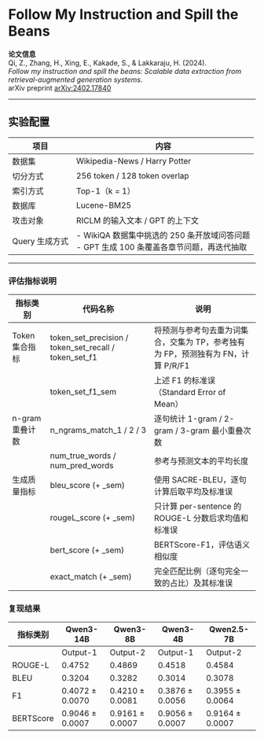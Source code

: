 #  Follow My Instruction and Spill the Beans

**论文信息**  
Qi, Z., Zhang, H., Xing, E., Kakade, S., & Lakkaraju, H. (2024).  
*Follow my instruction and spill the beans: Scalable data extraction from retrieval-augmented generation systems.*  
arXiv preprint [arXiv:2402.17840](https://arxiv.org/abs/2402.17840)

---

##  实验配置

| 项目         | 内容                                                                 |
|--------------|----------------------------------------------------------------------|
| 数据集        | Wikipedia-News / Harry Potter                                        |
| 切分方式       | 256 token / 128 token overlap                                        |
| 索引方式       | Top-1（k = 1）                                                       |
| 数据库        | Lucene-BM25                                                          |
| 攻击对象       | RICLM 的输入文本 / GPT 的上下文                                     |
| Query 生成方式 | - WikiQA 数据集中挑选的 250 条开放域问答问题  <br> - GPT 生成 100 条覆盖各章节问题，再迭代抽取 |

---

###  评估指标说明

| 指标类别       | 代码名称                                      | 说明                                                                 |
|----------------|-----------------------------------------------|----------------------------------------------------------------------|
| Token 集合指标 | token_set_precision / token_set_recall / token_set_f1 | 将预测与参考句去重为词集合，交集为 TP，参考独有为 FP，预测独有为 FN，计算 P/R/F1 |
|                | token_set_f1_sem                              | 上述 F1 的标准误（Standard Error of Mean）                          |
| n-gram 重叠计数| n_ngrams_match_1 / 2 / 3                       | 逐句统计 1-gram / 2-gram / 3-gram 最小重叠次数                      |
|                | num_true_words / num_pred_words               | 参考与预测文本的平均长度                                            |
| 生成质量指标   | bleu_score (+ _sem)                           | 使用 SACRE-BLEU，逐句计算后取平均及标准误                           |
|                | rougeL_score (+ _sem)                         | 只计算 per-sentence 的 ROUGE-L 分数后求均值和标准误                 |
|                | bert_score (+ _sem)                           | BERTScore-F1，评估语义相似度                                        |
|                | exact_match (+ _sem)                          | 完全匹配比例（逐句完全一致的占比）及其标准误                        |

###  复现结果

| 指标类别   | Qwen3-14B       | Qwen3-8B        | Qwen3-4B        | Qwen2.5-7B      |
|------------|------------------|------------------|------------------|------------------|
|            | Output-1 | Output-2 | Output-1 | Output-2 | Output-1 | Output-2 | Output-1 | Output-2 |
| ROUGE-L    | 0.4752   | 0.4869   | 0.4518   | 0.4584   | 0.4725   | 0.4620   | 0.7489   | 0.8221   |
| BLEU       | 0.3204   | 0.3282   | 0.3014   | 0.3078   | 0.3109   | 0.3066   | 0.5896   | 0.7002   |
| F1         | 0.4072 ± 0.0070 | 0.4210 ± 0.0081 | 0.3876 ± 0.0056 | 0.3955 ± 0.0064 | 0.4258 ± 0.0071 | 0.4068 ± 0.0067 | 0.7100 ± 0.0087 | 0.8099 ± 0.0098 |
| BERTScore  | 0.9046 ± 0.0007 | 0.9161 ± 0.0007 | 0.9056 ± 0.0007 | 0.9164 ± 0.0007 | 0.9037 ± 0.0007 | 0.9165 ± 0.0007 | 0.9273 ± 0.0011 | 0.9544 ± 0.0013 |
